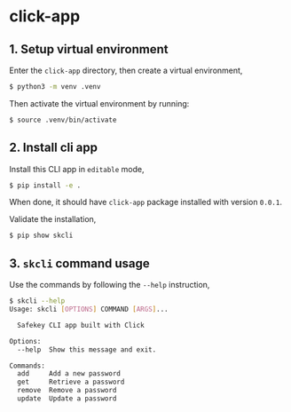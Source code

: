 # click-app

## 1. Setup virtual environment

Enter the `click-app` directory, then create a virtual environment,

```bash
$ python3 -m venv .venv
```

Then activate the virtual environment by running:

```bash
$ source .venv/bin/activate
```

## 2. Install cli app

Install this CLI app in `editable` mode,

```bash
$ pip install -e .
```

When done, it should have `click-app` package installed with version `0.0.1`.

Validate the installation,

```bash
$ pip show skcli
```

## 3. `skcli` command usage

Use the commands by following the `--help` instruction,

```bash
$ skcli --help
Usage: skcli [OPTIONS] COMMAND [ARGS]...

  Safekey CLI app built with Click

Options:
  --help  Show this message and exit.

Commands:
  add     Add a new password
  get     Retrieve a password
  remove  Remove a password
  update  Update a password
```
